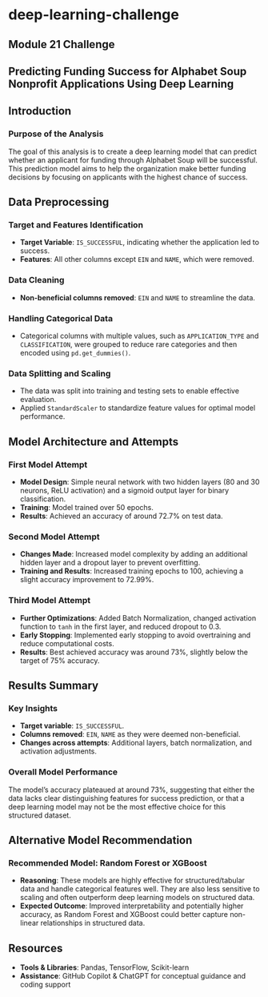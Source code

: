 # deep-learning-challenge
## Module 21 Challenge
## Predicting Funding Success for Alphabet Soup Nonprofit Applications Using Deep Learning

## Introduction
### Purpose of the Analysis
The goal of this analysis is to create a deep learning model that can predict whether an applicant for funding through Alphabet Soup will be successful. This prediction model aims to help the organization make better funding decisions by focusing on applicants with the highest chance of success.

## Data Preprocessing
### Target and Features Identification
- **Target Variable**: `IS_SUCCESSFUL`, indicating whether the application led to success.
- **Features**: All other columns except `EIN` and `NAME`, which were removed.

### Data Cleaning
- **Non-beneficial columns removed**: `EIN` and `NAME` to streamline the data.

### Handling Categorical Data
- Categorical columns with multiple values, such as `APPLICATION_TYPE` and `CLASSIFICATION`, were grouped to reduce rare categories and then encoded using `pd.get_dummies()`.

### Data Splitting and Scaling
- The data was split into training and testing sets to enable effective evaluation.
- Applied `StandardScaler` to standardize feature values for optimal model performance.

## Model Architecture and Attempts
### First Model Attempt
- **Model Design**: Simple neural network with two hidden layers (80 and 30 neurons, ReLU activation) and a sigmoid output layer for binary classification.
- **Training**: Model trained over 50 epochs.
- **Results**: Achieved an accuracy of around 72.7% on test data.

### Second Model Attempt
- **Changes Made**: Increased model complexity by adding an additional hidden layer and a dropout layer to prevent overfitting.
- **Training and Results**: Increased training epochs to 100, achieving a slight accuracy improvement to 72.99%.

### Third Model Attempt
- **Further Optimizations**: Added Batch Normalization, changed activation function to `tanh` in the first layer, and reduced dropout to 0.3.
- **Early Stopping**: Implemented early stopping to avoid overtraining and reduce computational costs.
- **Results**: Best achieved accuracy was around 73%, slightly below the target of 75% accuracy.

## Results Summary
### Key Insights
- **Target variable**: `IS_SUCCESSFUL`.
- **Columns removed**: `EIN`, `NAME` as they were deemed non-beneficial.
- **Changes across attempts**: Additional layers, batch normalization, and activation adjustments.

### Overall Model Performance
The model’s accuracy plateaued at around 73%, suggesting that either the data lacks clear distinguishing features for success prediction, or that a deep learning model may not be the most effective choice for this structured dataset.

## Alternative Model Recommendation
### Recommended Model: Random Forest or XGBoost
- **Reasoning**: These models are highly effective for structured/tabular data and handle categorical features well. They are also less sensitive to scaling and often outperform deep learning models on structured data.
- **Expected Outcome**: Improved interpretability and potentially higher accuracy, as Random Forest and XGBoost could better capture non-linear relationships in structured data.

## Resources
- **Tools & Libraries**: Pandas, TensorFlow, Scikit-learn
- **Assistance**: GitHub Copilot & ChatGPT for conceptual guidance and coding support